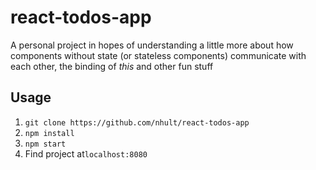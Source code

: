 # react-todos-app

A personal project in hopes of understanding a little more about how components without state (or stateless components) communicate with each other, the binding of *this* and other fun stuff

## Usage
1. `git clone https://github.com/nhult/react-todos-app`
2. `npm install`
3. `npm start`
4.  Find project at`localhost:8080`
